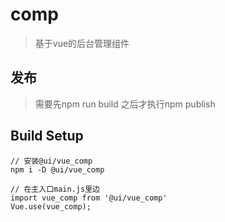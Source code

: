 # comp

> 基于vue的后台管理组件

## 发布
> 需要先npm run build 之后才执行npm publish 

## Build Setup

```
// 安装@ui/vue_comp
npm i -D @ui/vue_comp

// 在主入口main.js里边
import vue_comp from '@ui/vue_comp'
Vue.use(vue_comp);

```
